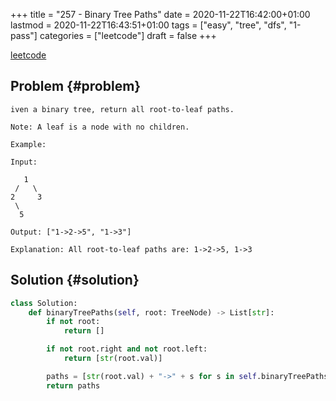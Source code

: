 +++
title = "257 - Binary Tree Paths"
date = 2020-11-22T16:42:00+01:00
lastmod = 2020-11-22T16:43:51+01:00
tags = ["easy", "tree", "dfs", "1-pass"]
categories = ["leetcode"]
draft = false
+++

[leetcode](https://leetcode.com/problems/binary-tree-paths/)


## Problem {#problem}

```text
iven a binary tree, return all root-to-leaf paths.

Note: A leaf is a node with no children.

Example:

Input:

   1
 /   \
2     3
 \
  5

Output: ["1->2->5", "1->3"]

Explanation: All root-to-leaf paths are: 1->2->5, 1->3
```


## Solution {#solution}

```python
class Solution:
    def binaryTreePaths(self, root: TreeNode) -> List[str]:
        if not root:
            return []

        if not root.right and not root.left:
            return [str(root.val)]

        paths = [str(root.val) + "->" + s for s in self.binaryTreePaths(root.right) + self.binaryTreePaths(root.left)]
        return paths
```
